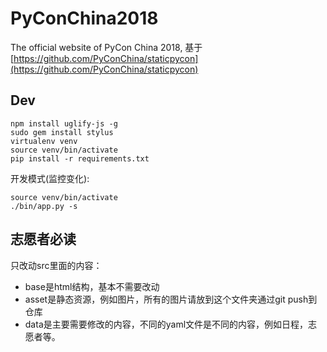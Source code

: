 # PyConChina2018
The official website of PyCon China 2018, 基于 [https://github.com/PyConChina/staticpycon](https://github.com/PyConChina/staticpycon)

## Dev

```
npm install uglify-js -g
sudo gem install stylus
virtualenv venv
source venv/bin/activate
pip install -r requirements.txt
```

开发模式(监控变化):

```
source venv/bin/activate
./bin/app.py -s
```

## 志愿者必读

只改动src里面的内容：

- base是html结构，基本不需要改动
- asset是静态资源，例如图片，所有的图片请放到这个文件夹通过git push到仓库
- data是主要需要修改的内容，不同的yaml文件是不同的内容，例如日程，志愿者等。